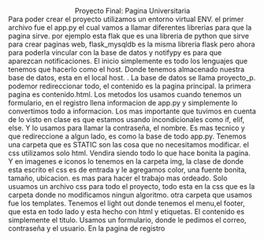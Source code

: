 <div align="center">
        <font-size="60px">
        Proyecto Final: Pagina Universitaria
<font-size="30px">               
<div align="left">
Para poder crear el proyecto utilizamos un entorno virtual  ENV. el primer archivo fue el app.py el cual vamos a llamar diferentes librerias para que la pagina sirve. por ejemplo esta flak que es una libreria de python que sirve para crear paginas web, flask_mysqldb es la misma libreria flask pero ahora para poderla vincular con la base de datos y notifypy es para que aparezcan notificaciones. El inicio simplemente es todo los lenguajes que tenemos que hacerlo como el host. Donde tenemos almacenado nuestra base de datos, esta en el local host. . La base de datos se llama proyecto_p. podemor redireccionar todo, el contenido es la pagina principal. la primera pagina es contenido.html. Los metodos los usamos cuando tenemos un formulario, en el registro llena informacion de app.py y simplemente lo convertimos todo a informacion. Los mas importante que tuvimos en cuenta de lo visto en clase es que estamos usando incondicionales como if, elif, else. Y lo usamos para llamar la contraseña, el nombre. Es mas tecnico y que redireccione a algun lado, es como la base de todo app.py. Tenemos una carpeta que es STATIC son las cosa que no necesitamos modificar. el css utilizamos solo html. Vendira siendo todo lo que hace bonita la pagina. Y en imagenes e iconos lo tenemos en la carpeta img, la clase de donde esta escrito el css es de entrada y le agregamos color, una fuente bonita, tamaño, ubicacion. es mas para hacer el trabajo mas ordeado. Solo usuamos un archivo css para todo el proyecto, todo esta en la css que es la carpeta donde no modificamos ningun algoritmo. otra carpeta que usamos fue los templates. Tenemos el light out donde tenemos el menu,el footer,  que esta en todo lado y esta hecho con html y etiquetas. El contenido es simplemente el titulo. Usamos un formulario, donde le pedimos el correo, contraseña y el usuario. En la pagina de registro 
